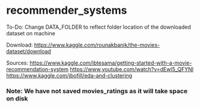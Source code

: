 # recommender_systems
To-Do:
Change DATA_FOLDER to reflect folder location of the downloaded dataset on machine 

Download: 
https://www.kaggle.com/rounakbanik/the-movies-dataset/download

Sources: 
https://www.kaggle.com/ibtesama/getting-started-with-a-movie-recommendation-system
https://www.youtube.com/watch?v=dEwl5_QFYNI
https://www.kaggle.com/jbofill/eda-and-clustering

### Note: We have not saved movies_ratings as it will take space on disk
